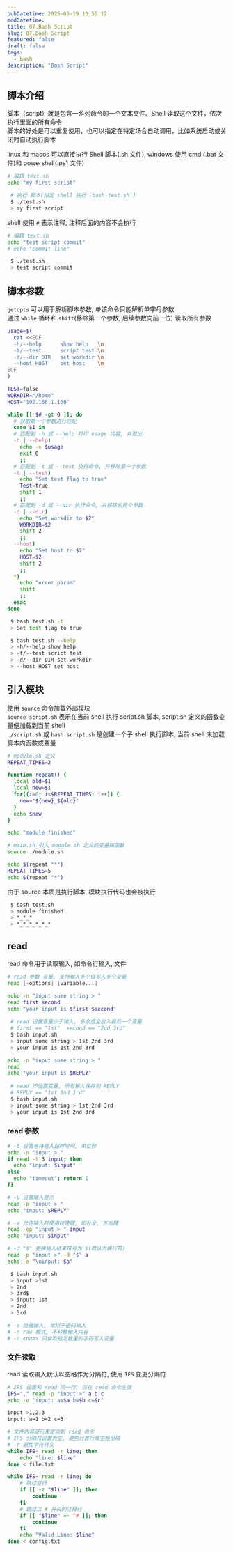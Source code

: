```yaml
---
pubDatetime: 2025-03-19 10:56:12
modDatetime:
title: 07.Bash Script
slug: 07.Bash Script
featured: false
draft: false
tags:
  - bash
description: "Bash Script"
---
```


## 脚本介绍

脚本（script）就是包含一系列命令的一个文本文件。Shell 读取这个文件，依次执行里面的所有命令  
脚本的好处是可以重复使用，也可以指定在特定场合自动调用，比如系统启动或关闭时自动执行脚本

linux 和 macos 可以直接执行 Shell 脚本(.sh 文件), windows 使用 cmd (.bat 文件)和 powershell(.ps1 文件)

```bash
# 编辑 text.sh
echo "my first script"

 # 执行 脚本(指定 shell 执行 `bash test.sh`)
 $ ./test.sh
 > my first script
```

shell 使用 `#` 表示注释, 注释后面的内容不会执行

```bash
# 编辑 text.sh
echo "test script commit"
# echo "commit line"

 $ ./test.sh
 > test script commit
```

## 脚本参数

`getopts` 可以用于解析脚本参数, 单该命令只能解析单字母参数  
通过 `while` 循环和 `shift`(移除第一个参数, 后续参数向前一位) 读取所有参数

```bash
usage=$(
  cat <<EOF
  -h/--help      show help   \n
  -t/--test      script test \n
  -d/--dir DIR   set workdir \n
  --host HOST    set host    \n
EOF
)

TEST=false
WORKDIR="/home"
HOST="192.168.1.100"

while [[ $# -gt 0 ]]; do
  # 获取第一个参数进行匹配
  case $1 in
  # 匹配到 -h 或 --help 打印 usage 内容, 并退出
  -h | --help)
    echo -e $usage
    exit 0
    ;;
  # 匹配到 -t 或 --test 执行命令, 并移除第一个参数
  -t | --test)
    echo "Set test flag to true"
    Test=true
    shift 1
    ;;
  # 匹配到 -d 或 --dir 执行命令, 并移除前两个参数
  -d | --dir)
    echo "Set workdir to $2"
    WORKDIR=$2
    shift 2
    ;;
  --host)
    echo "Set host to $2"
    HOST=$2
    shift 2
    ;;
  *)
    echo "error param"
    shift
    ;;
  esac
done
```

```bash
 $ bash test.sh -t
 > Set test flag to true

 $ bash test.sh --help
 > -h/--help show help 
 > -t/--test script test 
 > -d/--dir DIR set workdir 
 > --host HOST set host 
```

## 引入模块

使用 `source` 命令加载外部模块  
`source script.sh` 表示在当前 shell 执行 script.sh 脚本, script.sh 定义的函数变量便加载到当前 shell  
`./script.sh` 或 `bash script.sh` 是创建一个子 shell 执行脚本, 当前 shell 未加载脚本内函数或变量

```bash
# module.sh 定义
REPEAT_TIMES=2

function repeat() {
  local old=$1
  local new=$1
  for((i=0; i<$REPEAT_TIMES; i++)) {
    new="${new}_${old}"
  }
  echo $new
}

echo "module finished"
```

```bash
# main.sh 引入 module.sh 定义的变量和函数
source ./module.sh

echo $(repeat "*")
REPEAT_TIMES=5
echo $(repeat "*")
```

由于 source 本质是执行脚本, 模块执行代码也会被执行

```bash
 $ bash test.sh
 > module finished
 > *_*_*
 > *_*_*_*_*_*
```

## read

read 命令用于读取输入, 如命令行输入, 文件

```bash
# read 参数 变量, 支持输入多个值写入多个变量
read [-options] [variable...]

echo -n "input some string > "
read first second
echo "your input is $first $second"
 
 # read 设置变量少于输入, 多余值全放入最后一个变量
 # first == "1st"  second == "2nd 3rd"
 $ bash input.sh
 > input some string > 1st 2nd 3rd
 > your input is 1st 2nd 3rd
```

```bash
echo -n "input some string > "
read
echo "your input is $REPLY"
 
 # read 不设置变量, 所有输入保存到 REPLY
 # REPLY == "1st 2nd 3rd"
 $ bash input.sh
 > input some string > 1st 2nd 3rd
 > your input is 1st 2nd 3rd
```

### read 参数

```bash
# -t 设置等待输入超时时间, 单位秒
echo -n "input > "
if read -t 3 input; then
  echo "input: $input"
else
  echo "timeout"; return 1
fi

# -p 设置输入提示
read -p "input > "
echo "input: $REPLY"

# -e 允许输入时使用快捷键, 如补全, 方向键
read -ep "input > " input
echo "input: $input"

# -d "$" 更换输入结束符号为 $(默认为换行符)
read -p "input >" -d "$" a
echo -e "\ninput: $a"

 $ bash input.sh
 > input >1st
 > 2nd
 > 3rd$
 > input: 1st
 > 2nd
 > 3rd

# -s 隐藏输入, 常用于密码输入
# -r raw 模式, 不转移输入内容
# -n <num> 只读取指定数量的字符写入变量
```

### 文件读取

read 读取输入默认以空格作为分隔符, 使用 `IFS` 变更分隔符

```bash
# IFS 设置和 read 同一行, 仅在 read 命令生效
IFS="," read -p "input >" a b c
echo -e "input: a=$a b=$b c=$c"

input >1,2,3
input: a=1 b=2 c=3
```

```bash
# 文件内容逐行重定向到 read 命令
# IFS 分隔符设置为空, 避免行首行尾空格分隔
# -r 避免字符转义
while IFS= read -r line; then
    echo "line: $line"
done < file.txt

while IFS= read -r line; do
    # 跳过空行
    if [[ -z "$line" ]]; then
        continue
    fi
    # 跳过以 # 开头的注释行
    if [[ "$line" =~ ^# ]]; then
        continue
    fi
    echo "Valid Line: $line"
done < config.txt
```
